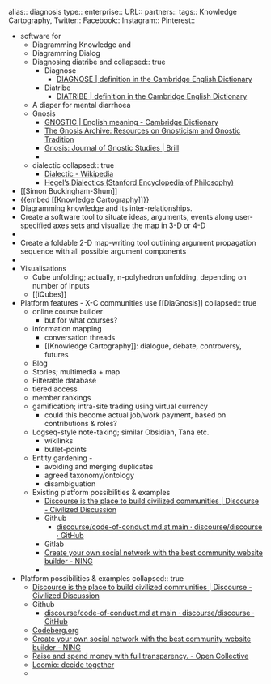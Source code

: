 alias:: diagnosis
type::
enterprise::
URL::
partners::
tags:: Knowledge Cartography, 
Twitter::
Facebook::
Instagram::
Pinterest::

- software for
	- Diagramming Knowledge and
	- Diagramming Dialog
	- Diagnosing diatribe and
	  collapsed:: true
		- Diagnose
			- [DIAGNOSE | definition in the Cambridge English Dictionary](https://dictionary.cambridge.org/us/dictionary/english/diagnose)
		- Diatribe
			- [DIATRIBE | definition in the Cambridge English Dictionary](https://dictionary.cambridge.org/us/dictionary/english/diatribe)
	- A diaper for mental diarrhoea
	- Gnosis
		- [GNOSTIC | English meaning - Cambridge Dictionary](https://dictionary.cambridge.org/dictionary/english/gnostic)
		- [The Gnosis Archive: Resources on Gnosticism and Gnostic Tradition](http://gnosis.org/welcome.html)
		- [Gnosis: Journal of Gnostic Studies | Brill](https://brill.com/view/journals/gnos/gnos-overview.xml)
		-
	- dialectic
	  collapsed:: true
		- [Dialectic - Wikipedia](https://en.wikipedia.org/wiki/Dialectic)
		- [Hegel’s Dialectics (Stanford Encyclopedia of Philosophy)](https://plato.stanford.edu/entries/hegel-dialectics/)
- [[Simon Buckingham-Shum]]
- {{embed [[Knowledge Cartography]]}}
- Diagramming knowledge and its inter-relationships.
- Create a software tool to situate ideas, arguments, events along user-specified axes sets and visualize the map in 3-D or 4-D
-
- Create a foldable 2-D map-writing tool outlining argument propagation sequence with all possible argument components
-
- Visualisations
	- Cube unfolding; actually, n-polyhedron unfolding, depending on number of inputs
	- [[iQubes]]
- Platform features - X-C communities use [[DiaGnosis]]
  collapsed:: true
	- online course builder
		- but for what courses?
	- information mapping
		- conversation threads
		- [[Knowledge Cartography]]: dialogue, debate, controversy, futures
	- Blog
	- Stories; multimedia + map
	- Filterable database
	- tiered access
	- member rankings
	- gamification; intra-site trading using virtual currency
		- could this become actual job/work payment, based on contributions & roles?
	- Logseq-style note-taking; similar Obsidian, Tana etc.
		- wikilinks
		- bullet-points
	- Entity gardening -
		- avoiding and merging duplicates
		- agreed taxonomy/ontology
		- disambiguation
	- Existing platform possibilities & examples
		- [Discourse is the place to build civilized communities | Discourse - Civilized Discussion](https://www.discourse.org/)
		- Github
			- [discourse/code-of-conduct.md at main · discourse/discourse · GitHub](https://github.com/discourse/discourse/blob/main/docs/code-of-conduct.md)
		- Gitlab
		- [Create your own social network with the best community website builder - NING](https://www.ning.com/)
		-
- Platform possibilities & examples
  collapsed:: true
	- [Discourse is the place to build civilized communities | Discourse - Civilized Discussion](https://www.discourse.org/)
	- Github
		- [discourse/code-of-conduct.md at main · discourse/discourse · GitHub](https://github.com/discourse/discourse/blob/main/docs/code-of-conduct.md)
	- [Codeberg.org](https://codeberg.org/)
	- [Create your own social network with the best community website builder - NING](https://www.ning.com/)
	- [Raise and spend money with full transparency. - Open Collective](https://opencollective.com/)
	- [Loomio: decide together](https://www.loomio.com/)
	-